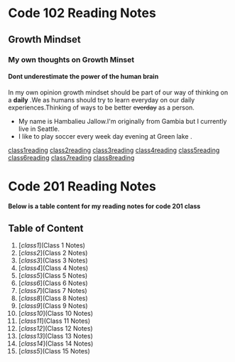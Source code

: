 # Code 102 Reading Notes
## Growth Mindset
### My own thoughts on Growth Minset
#### Dont underestimate the power of the human brain
In my own opinion growth mindset should be part of our way of thinking on a **daily** .We as humans should try to learn everyday on our daily experiences.Thinking of ways to be better ~~everday~~ as a person.
- My name is Hambalieu Jallow.I'm originally from Gambia but I currently live in Seattle.
- I like to play soccer every week day  evening at Green lake .

[class1reading](https://hambalieu.github.io/reading-notes/class1reading) 
[class2reading](https://hambalieu.github.io/reading-notes/class2reading)
[class3reading](https://hambalieu.github.io/reading-notes/class3reading)
[class4reading](https://hambalieu.github.io/reading-notes/class4reading)
[class5reading](https://hambalieu.github.io/reading-notes/class5reading)
[class6reading](https://hambalieu.github.io/reading-notes/class6reading)
[class7reading](https://hambalieu.github.io/reading-notes/class7reading)
[class8reading](https://hambalieu.github.io/reading-notes/class8reading)




# Code 201 Reading Notes

**Below is a table content for my reading notes for code 201 class**

## Table of Content 
1. [*class1*](Class 1 Notes)
2. [*class2*](Class 2 Notes)
3. [*class3*](Class 3 Notes)
4. [*class4*](Class 4 Notes)
5. [*class5*](Class 5 Notes)
6. [*class6*](Class 6 Notes)
7. [*class7*](Class 7 Notes)
8. [*class8*](Class 8 Notes)
9. [*class9*](Class 9 Notes)
10. [*class10*](Class 10 Notes)
11. [*class11*](Class 11 Notes)
12. [*class12*](Class 12 Notes)
13. [*class13*](Class 13 Notes)
14. [*class14*](Class 14 Notes)
15. [*class5*](Class 15 Notes)
